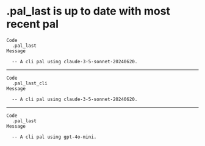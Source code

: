 # .pal_last is up to date with most recent pal

    Code
      .pal_last
    Message
      
      -- A cli pal using claude-3-5-sonnet-20240620. 

---

    Code
      .pal_last_cli
    Message
      
      -- A cli pal using claude-3-5-sonnet-20240620. 

---

    Code
      .pal_last
    Message
      
      -- A cli pal using gpt-4o-mini. 

